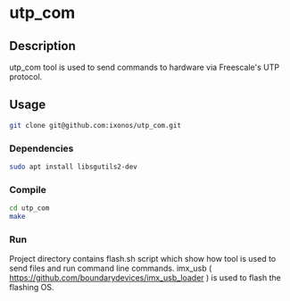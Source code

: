 # utp_com

## Description

utp_com tool is used to send commands to hardware via Freescale's UTP protocol.

## Usage                                                                                                                                                                                                      
                                                                                                                                                                                                        
```bash                                                                                                                                                                                                       
git clone git@github.com:ixonos/utp_com.git                                                                                                                                                                   
```                                                                                                                                                                                                           

### Dependencies                                                                                                                                                                                               

```bash                                                                                                                                                                                                       
sudo apt install libsgutils2-dev                                                                                                                                                                              
```                                                                                                                                                                                                           

### Compile                                                                                                                                                                                                   
```bash                                                                                                                                                                                                       
cd utp_com                                                                                                                                                                                                    
make
```

### Run

Project directory contains flash.sh script which show how tool is used to send files and run command line commands. imx_usb ( https://github.com/boundarydevices/imx_usb_loader ) is used to flash the flashing OS.
